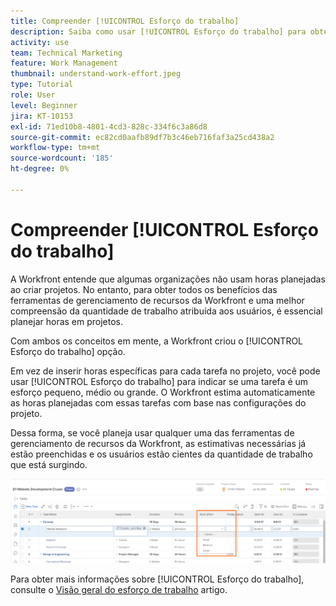 ```yaml
---
title: Compreender [!UICONTROL Esforço do trabalho]
description: Saiba como usar [!UICONTROL Esforço do trabalho] para obter uma estimativa rápida das horas planejadas na linha do tempo do seu projeto.
activity: use
team: Technical Marketing
feature: Work Management
thumbnail: understand-work-effort.jpeg
type: Tutorial
role: User
level: Beginner
jira: KT-10153
exl-id: 71ed10b8-4801-4cd3-828c-334f6c3a86d8
source-git-commit: ec82cd0aafb89df7b3c46eb716faf3a25cd438a2
workflow-type: tm+mt
source-wordcount: '185'
ht-degree: 0%

---
```


# Compreender [!UICONTROL Esforço do trabalho]

A Workfront entende que algumas organizações não usam horas planejadas ao criar projetos. No entanto, para obter todos os benefícios das ferramentas de gerenciamento de recursos da Workfront e uma melhor compreensão da quantidade de trabalho atribuída aos usuários, é essencial planejar horas em projetos.

Com ambos os conceitos em mente, a Workfront criou o [!UICONTROL Esforço do trabalho] opção.

Em vez de inserir horas específicas para cada tarefa no projeto, você pode usar [!UICONTROL Esforço do trabalho] para indicar se uma tarefa é um esforço pequeno, médio ou grande. O Workfront estima automaticamente as horas planejadas com essas tarefas com base nas configurações do projeto.

Dessa forma, se você planeja usar qualquer uma das ferramentas de gerenciamento de recursos da Workfront, as estimativas necessárias já estão preenchidas e os usuários estão cientes da quantidade de trabalho que está surgindo.

![Lista de tarefas do projeto com [!UICONTROL Esforço do trabalho] coluna](assets/planner-fund-work-effort.png)

Para obter mais informações sobre [!UICONTROL Esforço do trabalho], consulte o [Visão geral do esforço de trabalho](https://experienceleague.adobe.com/docs/workfront/using/manage-work/tasks/task-information/work-effort.html?lang=en) artigo.
